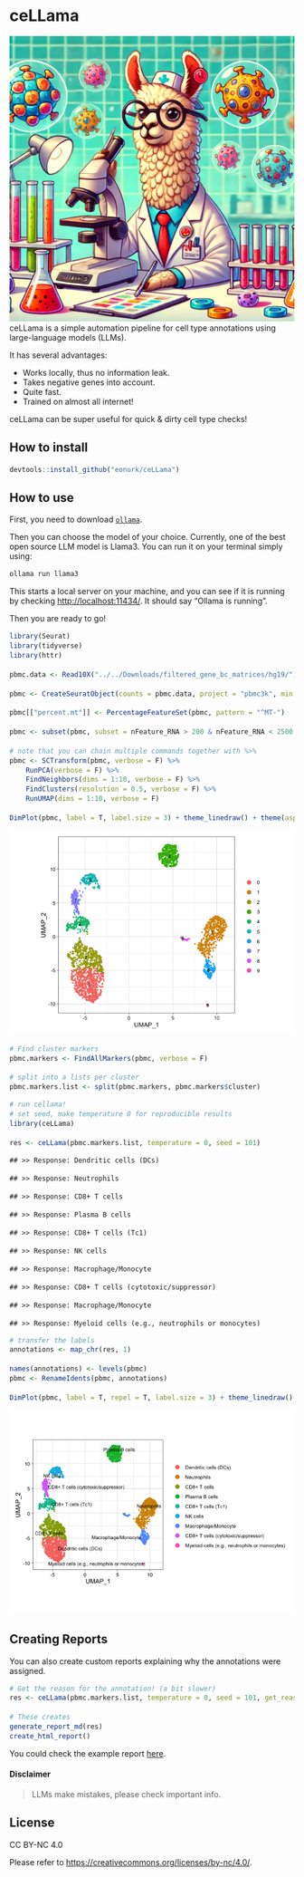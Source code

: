 ceLLama
================

![](ceLLama_files/cellama.png) ceLLama is a simple automation pipeline
for cell type annotations using large-language models (LLMs).

It has several advantages:

- Works locally, thus no information leak.
- Takes negative genes into account.
- Quite fast.
- Trained on almost all internet!

ceLLama can be super useful for quick & dirty cell type checks!

## How to install

``` r
devtools::install_github("eonurk/ceLLama")
```

## How to use

First, you need to download [`ollama`](https://ollama.com/).

Then you can choose the model of your choice. Currently, one of the best
open source LLM model is Llama3. You can run it on your terminal simply
using:

``` bash
ollama run llama3
```

This starts a local server on your machine, and you can see if it is
running by checking <http://localhost:11434/>. It should say “Ollama is
running”.

Then you are ready to go!

``` r
library(Seurat)
library(tidyverse)
library(httr)

pbmc.data <- Read10X("../../Downloads/filtered_gene_bc_matrices/hg19/")

pbmc <- CreateSeuratObject(counts = pbmc.data, project = "pbmc3k", min.cells = 3, min.features = 200)

pbmc[["percent.mt"]] <- PercentageFeatureSet(pbmc, pattern = "^MT-")

pbmc <- subset(pbmc, subset = nFeature_RNA > 200 & nFeature_RNA < 2500 & percent.mt < 5)

# note that you can chain multiple commands together with %>%
pbmc <- SCTransform(pbmc, verbose = F) %>%
    RunPCA(verbose = F) %>%
    FindNeighbors(dims = 1:10, verbose = F) %>%
    FindClusters(resolution = 0.5, verbose = F) %>% 
    RunUMAP(dims = 1:10, verbose = F)

DimPlot(pbmc, label = T, label.size = 3) + theme_linedraw() + theme(aspect.ratio = 1)
```

![](README_files/figure-gfm/pbmc2700-1.png)<!-- -->

``` r
# Find cluster markers
pbmc.markers <- FindAllMarkers(pbmc, verbose = F)

# split into a lists per cluster
pbmc.markers.list <- split(pbmc.markers, pbmc.markers$cluster)
```

``` r
# run cellama!
# set seed, make temperature 0 for reproducible results
library(ceLLama)

res <- ceLLama(pbmc.markers.list, temperature = 0, seed = 101)
```

    ## >> Response: Dendritic cells (DCs)

    ## >> Response: Neutrophils

    ## >> Response: CD8+ T cells

    ## >> Response: Plasma B cells

    ## >> Response: CD8+ T cells (Tc1)

    ## >> Response: NK cells

    ## >> Response: Macrophage/Monocyte

    ## >> Response: CD8+ T cells (cytotoxic/suppressor)

    ## >> Response: Macrophage/Monocyte

    ## >> Response: Myeloid cells (e.g., neutrophils or monocytes)

``` r
# transfer the labels
annotations <- map_chr(res, 1)

names(annotations) <- levels(pbmc)
pbmc <- RenameIdents(pbmc, annotations)

DimPlot(pbmc, label = T, repel = T, label.size = 3) + theme_linedraw() + theme(aspect.ratio = 1)
```

![](README_files/figure-gfm/transfer%20annotations-1.png)<!-- -->

## Creating Reports

You can also create custom reports explaining why the annotations were
assigned.

``` r
# Get the reason for the annotation! (a bit slower)
res <- ceLLama(pbmc.markers.list, temperature = 0, seed = 101, get_reason = T)

# These creates 
generate_report_md(res)
create_html_report()
```

You could check the example report [here](report.html).

#### Disclaimer

> LLMs make mistakes, please check important info.

## License

CC BY-NC 4.0

Please refer to <https://creativecommons.org/licenses/by-nc/4.0/>.

